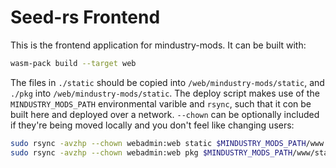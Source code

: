 
# Seed-rs Frontend

This is the frontend application for mindustry-mods. It can be built with:

```bash
wasm-pack build --target web
```

The files in `./static` should be copied into `/web/mindustry-mods/static`, and `./pkg` into `/web/mindustry-mods/static`. The deploy script makes use of the `MINDUSTRY_MODS_PATH` environmental varible and `rsync`, such that it con be built here and deployed over a network. `--chown`  can be optionally included if they're being moved locally and you don't feel like changing users:

```bash
sudo rsync -avzhp --chown webadmin:web static $MINDUSTRY_MODS_PATH/www
sudo rsync -avzhp --chown webadmin:web pkg $MINDUSTRY_MODS_PATH/www/static
```

